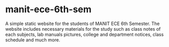 # manit-ece-6th-sem
A simple static website for the students of MANIT ECE 6th Semester. The website includes necessary materials for the study such as class notes of each subjects, lab manuals pictures, college and department notices, class schedule and much more.
